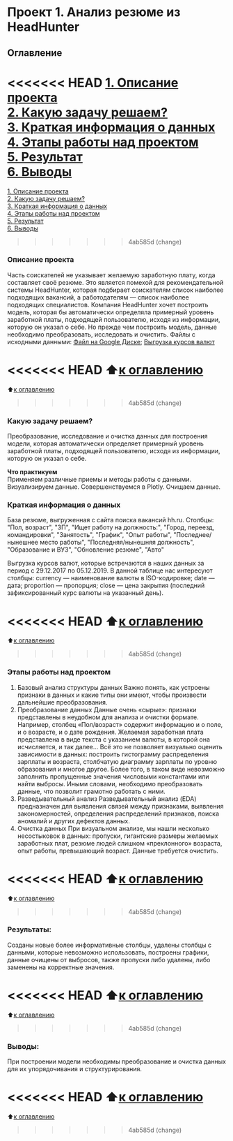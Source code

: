# Проект 1. Анализ резюме из HeadHunter

## Оглавление  
<<<<<<< HEAD
[1. Описание проекта](https://github.com/Webbigail1/Homework/tree/main/Learning/Блок_1/Project-1.Анализ%20резюме%20из%20HeadHunter/README.md#Описание-проекта)  
[2. Какую задачу решаем?](https://github.com/Webbigail1/Homework/tree/main/Learning/Блок_1/Project-1.Анализ%20резюме%20из%20HeadHunter/README.md#Какую-задачу-решаем)  
[3. Краткая информация о данных](https://github.com/Webbigail1/Homework/tree/main/Learning/Блок_1/Project-1.Анализ%20резюме%20из%20HeadHunter/README.md#Краткая-информация-о-данных)  
[4. Этапы работы над проектом](https://github.com/Webbigail1/Homework/tree/main/Learning/Блок_1/Project-1.Анализ%20резюме%20из%20HeadHunter/README.md#Этапы-работы-над-проектом)  
[5. Результат](https://github.com/Webbigail1/Homework/tree/main/Learning/Блок_1/Project-1.Анализ%20резюме%20из%20HeadHunter/README.md#Результат)    
[6. Выводы](https://github.com/Webbigail1/Homework/tree/main/Learning/Блок_1/Project-1.Анализ%20резюме%20из%20HeadHunter/README.md#Выводы) 
=======
[1. Описание проекта](https://github.com/G4dgetHackwrench/Homework/tree/main/Learning/Year1/Блок_1/Project-1.Анализ%20резюме%20из%20HeadHunter/README.md#Описание-проекта)  
[2. Какую задачу решаем?](https://github.com/G4dgetHackwrench/Homework/tree/main/Learning/Year1/Блок_1/Project-1.Анализ%20резюме%20из%20HeadHunter/README.md#Какую-задачу-решаем)  
[3. Краткая информация о данных](https://github.com/G4dgetHackwrench/Homework/tree/main/Learning/Year1/Блок_1/Project-1.Анализ%20резюме%20из%20HeadHunter/README.md#Краткая-информация-о-данных)  
[4. Этапы работы над проектом](https://github.com/G4dgetHackwrench/Homework/tree/main/Learning/Year1/Блок_1/Project-1.Анализ%20резюме%20из%20HeadHunter/README.md#Этапы-работы-над-проектом)  
[5. Результат](https://github.com/G4dgetHackwrench/Homework/tree/main/Learning/Year1/Блок_1/Project-1.Анализ%20резюме%20из%20HeadHunter/README.md#Результат)    
[6. Выводы](https://github.com/G4dgetHackwrench/Homework/tree/main/Learning/Year1/Блок_1/Project-1.Анализ%20резюме%20из%20HeadHunter/README.md#Выводы) 
>>>>>>> 4ab585d (change)

### Описание проекта    
Часть соискателей не указывает желаемую заработную плату, когда составляет своё резюме.
Это является помехой для рекомендательной системы HeadHunter, которая подбирает соискателям список наиболее подходящих вакансий, а работодателям — список наиболее подходящих специалистов.
Компания HeadHunter хочет построить модель, которая бы автоматически определяла примерный уровень заработной платы, подходящей пользователю, исходя из информации, которую он указал о себе. Но прежде чем построить модель, данные необходимо преобразовать, исследовать и очистить.
Файлы с исходными данными: [Файл на Google Диске](https://drive.google.com/file/d/1k1SqD63hhs04CcBO8VXUJhW8N_spm6hI/view?usp=sharing);
                           [Выгрузка курсов валют](https://github.com/Webbigail1/Homework/tree/main/Learning/Блок_1/Project-1.Анализ%20резюме%20из%20HeadHunter/data/ExchangeRates.csv)

<<<<<<< HEAD
:arrow_up:[к оглавлению](https://github.com/Webbigail1/Homework/tree/main/Learning/Блок_1/Project-1.Анализ%20резюме%20из%20HeadHunter/README.md#Оглавление)
=======
:arrow_up:[к оглавлению](https://github.com/G4dgetHackwrench/Homework/tree/main/Learning/Year1/Блок_1/Project-1.Анализ%20резюме%20из%20HeadHunter/README.md#Оглавление)
>>>>>>> 4ab585d (change)


### Какую задачу решаем?    
Преобразование, исследование и очистка данных для построения модели, которая автоматически определяет примерный уровень заработной платы, подходящей пользователю, исходя из информации, которую он указал о себе.

**Что практикуем**     
Применяем различные приемы и методы работы с данными.
Визуализируем данные.
Совершенствуемся в Plotly.
Очищаем данные.


### Краткая информация о данных
База резюме, выгруженная с сайта поиска вакансий hh.ru.
Столбцы: "Пол, возраст", "ЗП", "Ищет работу на должность:", "Город, переезд, командировки", "Занятость", "График", "Опыт работы", "Последнее/нынешнее место работы", "Последняя/нынешняя должность", "Образование и ВУЗ", "Обновление резюме", "Авто"

Выгрузка курсов валют, которые встречаются в наших данных за период с 29.12.2017 по 05.12.2019. В данной таблице нас интересуют столбцы:
currency — наименование валюты в ISO-кодировке;
date — дата;
proportion — пропорция;
close — цена закрытия (последний зафиксированный курс валюты на указанный день).
  
<<<<<<< HEAD
:arrow_up:[к оглавлению](https://github.com/Webbigail1/Homework/tree/main/Learning/Блок_1/Project-1.Анализ%20резюме%20из%20HeadHunter/README.md#Оглавление)
=======
:arrow_up:[к оглавлению](https://github.com/G4dgetHackwrench/Homework/tree/main/Learning/Year1/Блок_1/Project-1.Анализ%20резюме%20из%20HeadHunter/README.md#Оглавление)
>>>>>>> 4ab585d (change)


### Этапы работы над проектом  
1. Базовый анализ структуры данных
    Важно понять, как устроены признаки в данных и какие типы они имеют, чтобы произвести дальнейшие преобразования.
2. Преобразование данных
    Данные очень «сырые»: признаки представлены в неудобном для анализа и очистки формате.
    Например, столбец «Пол/возраст» содержит информацию и о поле, и о возрасте, и о дате рождения. Желаемая заработная плата представлена в виде текста с указанием валюты, в которой она исчисляется, и так далее…
    Всё это не позволяет визуально оценить зависимости в данных: построить гистограмму распределения зарплаты и возраста, столбчатую диаграмму зарплаты по уровню образования и многое другое. Более того, в таком виде невозможно заполнить пропущенные значения числовыми константами или найти выбросы. Иными словами, необходимо преобразовать данные, что позволит грамотно работать с ними.
3. Разведывательный анализ
    Разведывательный анализ (EDA) предназначен для выявления связей между признаками, выявления закономерностей, определения распределений признаков, поиска аномалий и других дефектов данных.
4. Очистка данных
    При визуальном анализе, мы нашли несколько несостыковок в данных: пропуски, гигантские размеры желаемых заработных плат, резюме людей слишком «преклонного» возраста, опыт работы, превышающий возраст. Данные требуется очистить.

<<<<<<< HEAD
:arrow_up:[к оглавлению](https://github.com/Webbigail1/Homework/tree/main/Learning/Блок_1/Project-1.Анализ%20резюме%20из%20HeadHunter/README.md#Оглавление)
=======
:arrow_up:[к оглавлению](https://github.com/G4dgetHackwrench/Homework/tree/main/Learning/Year1/Блок_1/Project-1.Анализ%20резюме%20из%20HeadHunter/README.md#Оглавление)
>>>>>>> 4ab585d (change)


### Результаты:  
Созданы новые более информативные столбцы, удалены столбцы с данными, которые невозможно использовать, построены графики, данные очищены от выбросов, также пропуски либо удалены, либо заменены на корректные значения.

<<<<<<< HEAD
:arrow_up:[к оглавлению](https://github.com/Webbigail1/Homework/tree/main/Learning/Блок_1/Project-1.Анализ%20резюме%20из%20HeadHunter/README.md#Оглавление)
=======
:arrow_up:[к оглавлению](https://github.com/G4dgetHackwrench/Homework/tree/main/Learning/Year1/Блок_1/Project-1.Анализ%20резюме%20из%20HeadHunter/README.md#Оглавление)
>>>>>>> 4ab585d (change)


### Выводы:  
При построении модели необходимы преобразование и очистка данных для их упорядочивания и структурирования.

<<<<<<< HEAD
:arrow_up:[к оглавлению](https://github.com/Webbigail1/Homework/tree/main/Learning/Блок_1/Project-1.Анализ%20резюме%20из%20HeadHunter/README.md#Оглавление)
=======
:arrow_up:[к оглавлению](https://github.com/G4dgetHackwrench/Homework/tree/main/Learning/Year1/Блок_1/Project-1.Анализ%20резюме%20из%20HeadHunter/README.md#Оглавление)
>>>>>>> 4ab585d (change)


